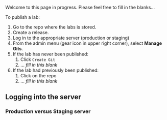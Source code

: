 Welcome to this page in progress. Please feel free to fill in the blanks...

To publish a lab:

  1. Go to the repo where the labs is stored.
  1. Create a release.
  1. Log in to the appropriate server (production or staging)
  1. From the admin menu (gear icon in upper right corner), select **Manage Gits**.
  1. If the lab has never been published:
     1. Click `Create Git`
     1. ... <i>fill in this blank</i>
  1. If the lab had previously been published:
     1. Click on the repo
     1.  ... <i>fill in this blank</i>

## Logging into the server

### Production versus Staging server


